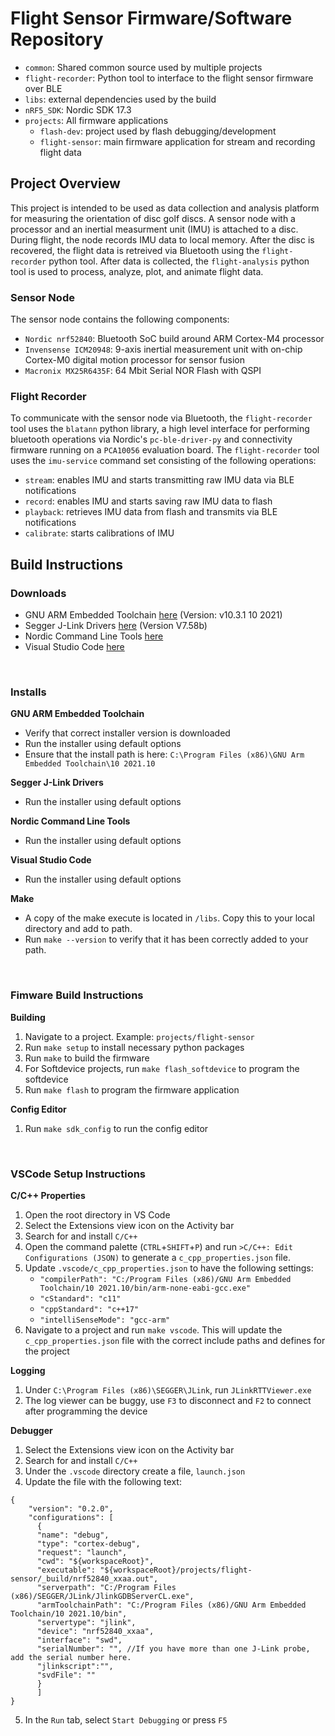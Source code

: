# Flight Sensor Firmware/Software Repository
- `common`: Shared common source used by multiple projects
- `flight-recorder`:  Python tool to interface to the flight sensor firmware over BLE
- `libs`: external dependencies used by the build
- `nRF5_SDK`: Nordic SDK 17.3
- `projects`: All firmware applications
    - `flash-dev`: project used by flash debugging/development
    - `flight-sensor`: main firmware application for stream and recording flight data

## Project Overview

This project is intended to be used as data collection and analysis platform for measuring the orientation of disc golf discs. A sensor node with a processor and an inertial measurment unit (IMU) is attached to a disc. During flight, the node records IMU data to local memory. After the disc is recovered, the flight data is retreived via Bluetooth using the `flight-recorder` python tool. After data is collected, the `flight-analysis` python tool is used to process, analyze, plot, and animate flight data. 

### Sensor Node

The sensor node contains the following components:
- `Nordic nrf52840`: Bluetooth SoC build around ARM Cortex-M4 processor
- `Invensense ICM20948`: 9-axis inertial measurement unit with on-chip Cortex-M0 digital motion processor for sensor fusion
- `Macronix MX25R6435F`: 64 Mbit Serial NOR Flash with QSPI

### Flight Recorder

To communicate with the sensor node via Bluetooth, the `flight-recorder` tool uses the `blatann` python library, a high level interface for performing bluetooth operations via Nordic's `pc-ble-driver-py` and connectivity firmware running on a `PCA10056` evaluation board. The `flight-recorder` tool uses the `imu-service` command set consisting of the following operations:
- `stream`: enables IMU and starts transmitting raw IMU data via BLE notifications
- `record`: enables IMU and starts saving raw IMU data to flash
- `playback`: retrieves IMU data from flash and transmits via BLE notifications
- `calibrate`: starts calibrations of IMU


## Build Instructions

### Downloads
- GNU ARM Embedded Toolchain [here](https://developer.arm.com/downloads/-/gnu-rm) (Version: v10.3.1 10 2021)
- Segger J-Link Drivers [here](https://www.segger.com/downloads/jlink/) (Version V7.58b)
- Nordic Command Line Tools [here](https://www.nordicsemi.com/Products/Development-tools/nrf-command-line-tools/download)
- Visual Studio Code [here](https://code.visualstudio.com/)

<br />

### Installs
**GNU ARM Embedded Toolchain**
- Verify that correct installer version is downloaded
- Run the installer using default options
- Ensure that the install path is here: `C:\Program Files (x86)\GNU Arm Embedded Toolchain\10 2021.10`

**Segger J-Link Drivers**
- Run the installer using default options

**Nordic Command Line Tools**
- Run the installer using default options

**Visual Studio Code**
- Run the installer using default options

**Make**
- A copy of the make execute is located in `/libs`. Copy this to your local directory and add to path.
- Run `make --version` to verify that it has been correctly added to your path.

<br />

### Fimware Build Instructions

**Building** 
1. Navigate to a project. Example: `projects/flight-sensor`
2. Run `make setup` to install necessary python packages
3. Run `make` to build the firmware
4. For Softdevice projects, run `make flash_softdevice` to program the softdevice
5. Run `make flash` to program the firmware application

**Config Editor**
1. Run `make sdk_config` to run the config editor

<br />

### VSCode Setup Instructions

**C/C++ Properties**
1. Open the root directory in VS Code
1. Select the Extensions view icon on the Activity bar
1. Search for and install `C/C++`
1. Open the command palette (`CTRL`+`SHIFT`+`P`) and run `>C/C++: Edit Configurations (JSON)` to generate a `c_cpp_properties.json` file.
1. Update `.vscode/c_cpp_properties.json` to have the following settings:
    - `"compilerPath": "C:/Program Files (x86)/GNU Arm Embedded Toolchain/10 2021.10/bin/arm-none-eabi-gcc.exe"`
    - `"cStandard": "c11"`
    - `"cppStandard": "c++17"`
    - `"intelliSenseMode": "gcc-arm"`
1. Navigate to a project and run `make vscode`. This will update the `c_cpp_properties.json` file with the correct include paths and defines for the project

**Logging**
1. Under `C:\Program Files (x86)\SEGGER\JLink`, run `JLinkRTTViewer.exe`
1. The log viewer can be buggy, use `F3` to disconnect and `F2` to connect after programming the device 


**Debugger**
1. Select the Extensions view icon on the Activity bar
2. Search for and install `C/C++`
3. Under the `.vscode` directory create a file, `launch.json`
4. Update the file with the following text:
<pre><code>{
    "version": "0.2.0",
    "configurations": [
      {
      "name": "debug",
      "type": "cortex-debug",
      "request": "launch",
      "cwd": "${workspaceRoot}",
      "executable": "${workspaceRoot}/projects/flight-sensor/_build/nrf52840_xxaa.out",
      "serverpath": "C:/Program Files (x86)/SEGGER/JLink/JlinkGDBServerCL.exe",
      "armToolchainPath": "C:/Program Files (x86)/GNU Arm Embedded Toolchain/10 2021.10/bin",
      "servertype": "jlink",
      "device": "nrf52840_xxaa",
      "interface": "swd",
      "serialNumber": "", //If you have more than one J-Link probe, add the serial number here.
      "jlinkscript":"",
      "svdFile": ""
      }
      ]
}</code></pre>

5. In the `Run` tab, select `Start Debugging` or press `F5` 
